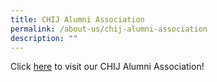 ```yaml
---
title: CHIJ Alumni Association
permalink: /about-us/chij-alumni-association
description: ""
---
```

Click [here](https://chijalumni.org/) to visit our CHIJ Alumni Association!
